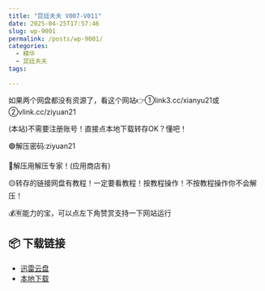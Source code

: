 ```yaml
---
title: "昆廷夫夫 V007-V011"
date: 2025-04-25T17:57:46
slug: wp-9001
permalink: /posts/wp-9001/
categories:
  - 精华
  - 昆廷夫夫
tags:

---
```


如果两个网盘都没有资源了，看这个网站👉①link3.cc/xianyu21或②vlink.cc/ziyuan21

(本站)不需要注册账号！直接点本地下载转存OK？懂吧！

🟢解压密码:ziyuan21

🔵解压用解压专家！(应用商店有)

🟡转存的链接网盘有教程！一定要看教程！按教程操作！不按教程操作你不会解压！

💰🈶能力的宝，可以点左下角赞赏支持一下网站运行

## 📦 下载链接
- [迅雷云盘](https://blziyuan21.com/pay-download/9001?key=c16197a937&down_id=0)
- [本地下载](https://blziyuan21.com/pay-download/9001?key=c16197a937&down_id=1)

